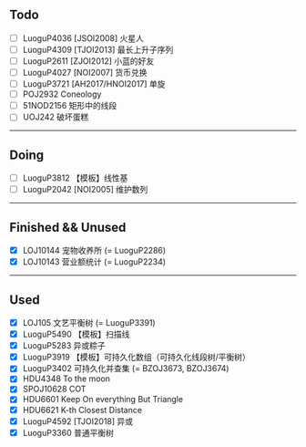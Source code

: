 ## Todo

- [ ] LuoguP4036 \[JSOI2008\] 火星人
- [ ] LuoguP4309 \[TJOI2013\] 最长上升子序列
- [ ] LuoguP2611 \[ZJOI2012\] 小蓝的好友
- [ ] LuoguP4027 \[NOI2007\] 货币兑换
- [ ] LuoguP3721 \[AH2017/HNOI2017\] 单旋
- [ ] POJ2932 Coneology
- [ ] 51NOD2156 矩形中的线段
- [ ] UOJ242 破坏蛋糕

---

## Doing

- [ ] LuoguP3812 【模板】线性基
- [ ] LuoguP2042 \[NOI2005\] 维护数列

---

## Finished && Unused

- [x] LOJ10144 宠物收养所 (= LuoguP2286)
- [x] LOJ10143 营业额统计 (= LuoguP2234)

---

## Used

- [x] LOJ105 文艺平衡树 (= LuoguP3391)
- [x] LuoguP5490 【模板】扫描线
- [x] LuoguP5283 异或粽子
- [x] LuoguP3919 【模板】可持久化数组（可持久化线段树/平衡树）
- [x] LuoguP3402 可持久化并查集 (= BZOJ3673, BZOJ3674)
- [x] HDU4348 To the moon
- [x] SPOJ10628 COT
- [x] HDU6601 Keep On everything But Triangle
- [x] HDU6621 K-th Closest Distance
- [x] LuoguP4592 \[TJOI2018\] 异或
- [x] LuoguP3360 普通平衡树
